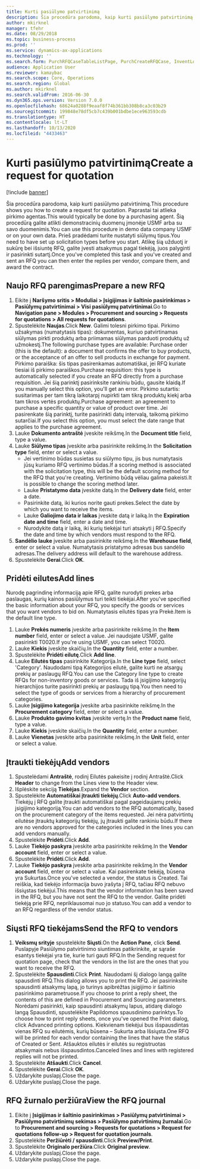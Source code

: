 ```yaml
---
title: Kurti pasiūlymo patvirtinimą
description: Šia procedūra parodoma, kaip kurti pasiūlymo patvirtinimą.
author: mkirknel
manager: tfehr
ms.date: 08/29/2018
ms.topic: business-process
ms.prod: ''
ms.service: dynamics-ax-applications
ms.technology: ''
ms.search.form: PurchRFQCaseTableListPage, PurchCreateRFQCase, InventLocationIdLookup, PurchRFQCaseTable, InventItemIdLookupSimple, EcoResCategorySingleLookup, UnitOfMeasureLookup, PurchRFQEditLines, PurchRFQEditLinesPrintOptions, VendRFQJournal, SrsReportViewerForm
audience: Application User
ms.reviewer: kamaybac
ms.search.scope: Core, Operations
ms.search.region: Global
ms.author: mkirknel
ms.search.validFrom: 2016-06-30
ms.dyn365.ops.version: Version 7.0.0
ms.openlocfilehash: 68624a0288f9eaaf8f74b361bb308b8ca3c03b29
ms.sourcegitcommit: 199848e78df5cb7c439b001bdbe1ece963593cdb
ms.translationtype: HT
ms.contentlocale: lt-LT
ms.lasthandoff: 10/13/2020
ms.locfileid: "4433463"
---
```

# <a name="create-a-request-for-quotation"></a><span data-ttu-id="6de70-103">Kurti pasiūlymo patvirtinimą</span><span class="sxs-lookup"><span data-stu-id="6de70-103">Create a request for quotation</span></span>

[!include [banner](../../includes/banner.md)]

<span data-ttu-id="6de70-104">Šia procedūra parodoma, kaip kurti pasiūlymo patvirtinimą.</span><span class="sxs-lookup"><span data-stu-id="6de70-104">This procedure shows you how to create a request for quotation.</span></span> <span data-ttu-id="6de70-105">Paprastai tai atlieka pirkimo agentas.</span><span class="sxs-lookup"><span data-stu-id="6de70-105">This would typically be done by a purchasing agent.</span></span> <span data-ttu-id="6de70-106">Šią procedūrą galite atlikti demonstracinių duomenų įmonėje USMF arba su savo duomenimis.</span><span class="sxs-lookup"><span data-stu-id="6de70-106">You can use this procedure in demo data company USMF or on your own data.</span></span> <span data-ttu-id="6de70-107">Prieš pradėdami turite nustatyti siūlymų tipus.</span><span class="sxs-lookup"><span data-stu-id="6de70-107">You need to have set up solicitation types before you start.</span></span> <span data-ttu-id="6de70-108">Atlikę šią užduotį ir sukūrę bei išsiuntę RFQ, galite įvesti atsakymus pagal tiekėją, juos palyginti ir pasirinkti sutartį.</span><span class="sxs-lookup"><span data-stu-id="6de70-108">Once you've completed this task and you've created and sent an RFQ you can then enter the replies per vendor, compare them, and award the contract.</span></span>


## <a name="prepare-a-new-rfq"></a><span data-ttu-id="6de70-109">Naujo RFQ parengimas</span><span class="sxs-lookup"><span data-stu-id="6de70-109">Prepare a new RFQ</span></span>
1. <span data-ttu-id="6de70-110">Eikite į **Naršymo sritis > Moduliai > Įsigijimas ir šaltinio pasirinkimas > Pasiūlymų patvirtinimai > Visi pasiūlymų patvirtinimai**.</span><span class="sxs-lookup"><span data-stu-id="6de70-110">Go to **Navigation pane > Modules > Procurement and sourcing > Requests for quotations > All requests for quotations**.</span></span>
2. <span data-ttu-id="6de70-111">Spustelėkite **Naujas**.</span><span class="sxs-lookup"><span data-stu-id="6de70-111">Click **New**.</span></span>
    <span data-ttu-id="6de70-112">Galimi tolesni pirkimo tipai. Pirkimo užsakymas (numatytasis tipas): dokumentas, kuriuo patvirtinamas siūlymas pirkti produktų arba priimamas siūlymas parduoti produktų už užmokestį.</span><span class="sxs-lookup"><span data-stu-id="6de70-112">The following purchase types are available: Purchase order (this is the default): a document that confirms the offer to buy products, or the acceptance of an offer to sell products in exchange for payment.</span></span> <span data-ttu-id="6de70-113">Pirkimo paraiška: šis tipas pasirenkamas automatiškai, jei RFQ kuriate tiesiai iš pirkimo paraiškos.</span><span class="sxs-lookup"><span data-stu-id="6de70-113">Purchase requisition: this type is automatically selected if you create an RFQ directly from a purchase requisition.</span></span> <span data-ttu-id="6de70-114">Jei šią parinktį pasirinksite rankiniu būdu, gausite klaidą.</span><span class="sxs-lookup"><span data-stu-id="6de70-114">If you manually select this option, you'll get an error.</span></span> <span data-ttu-id="6de70-115">Pirkimo sutartis: susitarimas per tam tikrą laikotarpį nupirkti tam tikrą produktų kiekį arba tam tikros vertės produktų.</span><span class="sxs-lookup"><span data-stu-id="6de70-115">Purchase agreement: an agreement to purchase a specific quantity or value of product over time.</span></span> <span data-ttu-id="6de70-116">Jei pasirenkate šią parinktį, turite pasirinkti datų intervalą, taikomą pirkimo sutarčiai.</span><span class="sxs-lookup"><span data-stu-id="6de70-116">If you select this option, you must select the date range that applies to the purchase agreement.</span></span>  
3. <span data-ttu-id="6de70-117">Lauke **Dokumento antraštė** įveskite reikšmę.</span><span class="sxs-lookup"><span data-stu-id="6de70-117">In the **Document title** field, type a value.</span></span>
4. <span data-ttu-id="6de70-118">Lauke **Siūlymo tipas** įveskite arba pasirinkite reikšmę.</span><span class="sxs-lookup"><span data-stu-id="6de70-118">In the **Solicitation type** field, enter or select a value.</span></span>
    + <span data-ttu-id="6de70-119">Jei vertinimo būdas susietas su siūlymo tipu, jis bus numatytasis jūsų kuriamo RFQ vertinimo būdas.</span><span class="sxs-lookup"><span data-stu-id="6de70-119">If a scoring method is associated with the solicitation type, this will be the default scoring method for the RFQ that you're creating.</span></span> <span data-ttu-id="6de70-120">Vertinimo būdą vėliau galima pakeisti.</span><span class="sxs-lookup"><span data-stu-id="6de70-120">It is possible to change the scoring method later.</span></span>  
    + <span data-ttu-id="6de70-121">Lauke **Pristatymo data** įveskite datą.</span><span class="sxs-lookup"><span data-stu-id="6de70-121">In the **Delivery date** field, enter a date.</span></span>  
    + <span data-ttu-id="6de70-122">Pasirinkite datą, iki kurios norite gauti prekes.</span><span class="sxs-lookup"><span data-stu-id="6de70-122">Select the date by which you want to receive the items.</span></span>  
    + <span data-ttu-id="6de70-123">Lauke **Galiojimo data ir laikas** įveskite datą ir laiką.</span><span class="sxs-lookup"><span data-stu-id="6de70-123">In the **Expiration date and time** field, enter a date and time.</span></span>  
    + <span data-ttu-id="6de70-124">Nurodykite datą ir laiką, iki kurių tiekėjai turi atsakyti į RFQ.</span><span class="sxs-lookup"><span data-stu-id="6de70-124">Specify the date and time by which vendors must respond to the RFQ.</span></span>  
5. <span data-ttu-id="6de70-125">**Sandėlio lauke** įveskite arba pasirinkite reikšmę.</span><span class="sxs-lookup"><span data-stu-id="6de70-125">In the **Warehouse field**, enter or select a value.</span></span> <span data-ttu-id="6de70-126">Numatytasis pristatymo adresas bus sandėlio adresas.</span><span class="sxs-lookup"><span data-stu-id="6de70-126">The delivery address will default to the warehouse address.</span></span>  
6. <span data-ttu-id="6de70-127">Spustelėkite **Gerai**.</span><span class="sxs-lookup"><span data-stu-id="6de70-127">Click **OK**.</span></span>

## <a name="add-lines"></a><span data-ttu-id="6de70-128">Pridėti eilutes</span><span class="sxs-lookup"><span data-stu-id="6de70-128">Add lines</span></span>

<span data-ttu-id="6de70-129">Nurodę pagrindinę informaciją apie RFQ, galite nurodyti prekes arba paslaugas, kurių kainos pasiūlymus turi teikti tiekėjai.</span><span class="sxs-lookup"><span data-stu-id="6de70-129">After you've specified the basic information about your RFQ, you specify the goods or services that you want vendors to bid on.</span></span> <span data-ttu-id="6de70-130">Numatytasis eilutės tipas yra Prekė.</span><span class="sxs-lookup"><span data-stu-id="6de70-130">Item is the default line type.</span></span>

1. <span data-ttu-id="6de70-131">Lauke **Prekės numeris** įveskite arba pasirinkite reikšmę.</span><span class="sxs-lookup"><span data-stu-id="6de70-131">In the **Item number** field, enter or select a value.</span></span> <span data-ttu-id="6de70-132">Jei naudojate USMF, galite pasirinkti T0020.</span><span class="sxs-lookup"><span data-stu-id="6de70-132">If you're using USMF, you can select T0020.</span></span>  
2. <span data-ttu-id="6de70-133">Lauke **Kiekis** įveskite skaičių.</span><span class="sxs-lookup"><span data-stu-id="6de70-133">In the **Quantity** field, enter a number.</span></span>
3. <span data-ttu-id="6de70-134">Spustelėkite **Pridėti eilutę**.</span><span class="sxs-lookup"><span data-stu-id="6de70-134">Click **Add line**.</span></span>
4. <span data-ttu-id="6de70-135">Lauke **Eilutės tipas** pasirinkite Kategorija.</span><span class="sxs-lookup"><span data-stu-id="6de70-135">In the **Line type** field, select 'Category'.</span></span> <span data-ttu-id="6de70-136">Naudodami tipą Kategorijos eilutė, galite kurti ne atsargų prekių ar paslaugų RFQ.</span><span class="sxs-lookup"><span data-stu-id="6de70-136">You can use the Category line type to create RFQs for non-inventory goods or services.</span></span> <span data-ttu-id="6de70-137">Tada iš įsigijimo kategorijų hierarchijos turite pasirinkti prekių ar paslaugų tipą.</span><span class="sxs-lookup"><span data-stu-id="6de70-137">You then need to select the type of goods or services from a hierarchy of procurement categories.</span></span>  
5. <span data-ttu-id="6de70-138">Lauke **Įsigijimo kategorija** įveskite arba pasirinkite reikšmę.</span><span class="sxs-lookup"><span data-stu-id="6de70-138">In the **Procurement category** field, enter or select a value.</span></span>
6. <span data-ttu-id="6de70-139">Lauke **Produkto gavimo kvitas** įveskite vertę.</span><span class="sxs-lookup"><span data-stu-id="6de70-139">In the **Product name** field, type a value.</span></span>
7. <span data-ttu-id="6de70-140">Lauke **Kiekis** įveskite skaičių.</span><span class="sxs-lookup"><span data-stu-id="6de70-140">In the **Quantity** field, enter a number.</span></span>
8. <span data-ttu-id="6de70-141">Lauke **Vienetas** įveskite arba pasirinkite reikšmę.</span><span class="sxs-lookup"><span data-stu-id="6de70-141">In the **Unit** field, enter or select a value.</span></span>

## <a name="add-vendors"></a><span data-ttu-id="6de70-142">Įtraukti tiekėjų</span><span class="sxs-lookup"><span data-stu-id="6de70-142">Add vendors</span></span>
1. <span data-ttu-id="6de70-143">Spustelėdami **Antraštė**, rodinį Eilutės pakeisite į rodinį Antraštė.</span><span class="sxs-lookup"><span data-stu-id="6de70-143">Click **Header** to change from the Lines view to the Header view.</span></span> 
2. <span data-ttu-id="6de70-144">Išplėskite sekciją **Tiekėjas**.</span><span class="sxs-lookup"><span data-stu-id="6de70-144">Expand the **Vendor** section.</span></span>
3. <span data-ttu-id="6de70-145">Spustelėkite **Automatiškai įtraukti tiekėjų**.</span><span class="sxs-lookup"><span data-stu-id="6de70-145">Click **Auto-add vendors**.</span></span> <span data-ttu-id="6de70-146">Tiekėjų į RFQ galite įtraukti automatiškai pagal pageidaujamų prekių įsigijimo kategoriją.</span><span class="sxs-lookup"><span data-stu-id="6de70-146">You can add vendors to the RFQ automatically, based on the procurement category of the items requested.</span></span> <span data-ttu-id="6de70-147">Jei nėra patvirtintų eilutėse įtrauktų kategorijų tiekėjų, jų įtraukti galite rankiniu būdu.</span><span class="sxs-lookup"><span data-stu-id="6de70-147">If there are no vendors approved for the categories included in the lines you can add vendors manually.</span></span>  
4. <span data-ttu-id="6de70-148">Spustelėkite **Pridėti**.</span><span class="sxs-lookup"><span data-stu-id="6de70-148">Click **Add**.</span></span>
5. <span data-ttu-id="6de70-149">Lauke **Tiekėjo paskyra** įveskite arba pasirinkite reikšmę.</span><span class="sxs-lookup"><span data-stu-id="6de70-149">In the **Vendor account** field, enter or select a value.</span></span>
6. <span data-ttu-id="6de70-150">Spustelėkite **Pridėti**.</span><span class="sxs-lookup"><span data-stu-id="6de70-150">Click **Add**.</span></span>
7. <span data-ttu-id="6de70-151">Lauke **Tiekėjo paskyra** įveskite arba pasirinkite reikšmę.</span><span class="sxs-lookup"><span data-stu-id="6de70-151">In the **Vendor account** field, enter or select a value.</span></span> <span data-ttu-id="6de70-152">Kai pasirenkate tiekėją, būsena yra Sukurtas.</span><span class="sxs-lookup"><span data-stu-id="6de70-152">Once you've selected a vendor, the status is Created.</span></span> <span data-ttu-id="6de70-153">Tai reiškia, kad tiekėjo informacija buvo įrašyta į RFQ, tačiau RFQ nebuvo išsiųstas tiekėjui.</span><span class="sxs-lookup"><span data-stu-id="6de70-153">This means that the vendor information has been saved in the RFQ, but you have not sent the RFQ to the vendor.</span></span> <span data-ttu-id="6de70-154">Galite pridėti tiekėją prie RFQ, nepriklausomai nuo jo statuso.</span><span class="sxs-lookup"><span data-stu-id="6de70-154">You can add a vendor to an RFQ regardless of the vendor status.</span></span>  

## <a name="send-the-rfq-to-vendors"></a><span data-ttu-id="6de70-155">Siųsti RFQ tiekėjams</span><span class="sxs-lookup"><span data-stu-id="6de70-155">Send the RFQ to vendors</span></span>
1. <span data-ttu-id="6de70-156">**Veiksmų srityje** spustelėkite **Siųsti**.</span><span class="sxs-lookup"><span data-stu-id="6de70-156">On the **Action Pane**, click **Send**.</span></span> <span data-ttu-id="6de70-157">Puslapyje Pasiūlymo patvirtinimo siuntimas patikrinkite, ar sąraše esantys tiekėjai yra tie, kurie turi gauti RFQ.</span><span class="sxs-lookup"><span data-stu-id="6de70-157">In the Sending request for quotation page, check that the vendors in the list are the ones that you want to receive the RFQ.</span></span>  
2. <span data-ttu-id="6de70-158">Spustelėkite **Spausdinti**.</span><span class="sxs-lookup"><span data-stu-id="6de70-158">Click **Print**.</span></span> <span data-ttu-id="6de70-159">Naudodami šį dialogo langą galite spausdinti RFQ.</span><span class="sxs-lookup"><span data-stu-id="6de70-159">This dialog allows you to print the RFQ.</span></span> <span data-ttu-id="6de70-160">Jei pasirinksite spausdinti atsakymų lapą, jo turinys apibrėžtas įsigijimo ir šaltinio pasirinkimo parametruose.</span><span class="sxs-lookup"><span data-stu-id="6de70-160">If you choose to print a reply sheet, the contents of this are defined in Procurement and Sourcing parameters.</span></span> <span data-ttu-id="6de70-161">Norėdami pasirinkti, kaip spausdinti atsakymų lapus, atidarę dialogo langą Spausdinti, spustelėkite Papildomos spausdinimo parinktys.</span><span class="sxs-lookup"><span data-stu-id="6de70-161">To choose how to print reply sheets, once you've opened the Print dialog, click Advanced printing options.</span></span> <span data-ttu-id="6de70-162">Kiekvienam tiekėjui bus išspausdintas vienas RFQ su eilutėmis, kurių būsena – Sukurta arba Išsiųsta.</span><span class="sxs-lookup"><span data-stu-id="6de70-162">One RFQ will be printed for each vendor containing the lines that have the status of Created or Sent.</span></span> <span data-ttu-id="6de70-163">Atšauktos eilutės ir eilutės su registruotas atsakymais nebus išspausdintos.</span><span class="sxs-lookup"><span data-stu-id="6de70-163">Canceled lines and lines with registered replies will not be printed.</span></span>   
3. <span data-ttu-id="6de70-164">Spustelėkite **Atšaukti**.</span><span class="sxs-lookup"><span data-stu-id="6de70-164">Click **Cancel**.</span></span>
4. <span data-ttu-id="6de70-165">Spustelėkite **Gerai**.</span><span class="sxs-lookup"><span data-stu-id="6de70-165">Click **OK**.</span></span>
5. <span data-ttu-id="6de70-166">Uždarykite puslapį.</span><span class="sxs-lookup"><span data-stu-id="6de70-166">Close the page.</span></span>
6. <span data-ttu-id="6de70-167">Uždarykite puslapį.</span><span class="sxs-lookup"><span data-stu-id="6de70-167">Close the page.</span></span>

## <a name="view-the-rfq-journal"></a><span data-ttu-id="6de70-168">RFQ žurnalo peržiūra</span><span class="sxs-lookup"><span data-stu-id="6de70-168">View the RFQ journal</span></span>
1. <span data-ttu-id="6de70-169">Eikite į **Įsigijimas ir šaltinio pasirinkimas > Pasiūlymų patvirtinimai > Pasiūlymo patvirtinimų sekimas > Pasiūlymo patvirtinimų žurnalai**.</span><span class="sxs-lookup"><span data-stu-id="6de70-169">Go to **Procurement and sourcing > Requests for quotations > Request for quotations follow-up > Request for quotation journals**.</span></span>
2. <span data-ttu-id="6de70-170">Spustelėkite **Peržiūrėti / spausdinti**.</span><span class="sxs-lookup"><span data-stu-id="6de70-170">Click **Preview/Print**.</span></span>
3. <span data-ttu-id="6de70-171">Spustelėkite **Originalo peržiūra**.</span><span class="sxs-lookup"><span data-stu-id="6de70-171">Click **Original preview**.</span></span>
4. <span data-ttu-id="6de70-172">Uždarykite puslapį.</span><span class="sxs-lookup"><span data-stu-id="6de70-172">Close the page.</span></span>
5. <span data-ttu-id="6de70-173">Uždarykite puslapį.</span><span class="sxs-lookup"><span data-stu-id="6de70-173">Close the page.</span></span>

